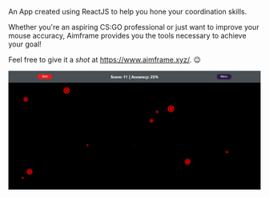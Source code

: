 An App created using ReactJS to help you hone your coordination skills.

Whether you're an aspiring CS:GO professional or just want to improve your mouse accuracy, Aimframe provides you the tools necessary to achieve your goal!

Feel free to give it a _shot_ at https://www.aimframe.xyz/. :wink:

![Screenshot](./public/screenshot.png)
